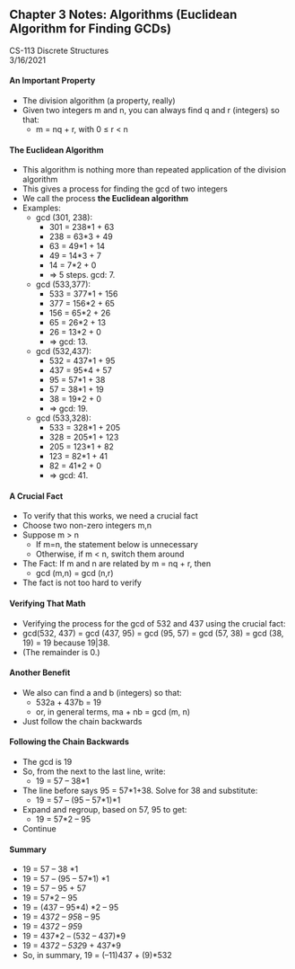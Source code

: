 ## Chapter 3 Notes: Algorithms (Euclidean Algorithm for Finding GCDs)
CS-113 Discrete Structures  
3/16/2021

#### An Important Property
- The division algorithm (a property, really)
- Given two integers m and n, you can always find q and r (integers) so that:
  - m = nq + r, with 0 ≤ r < n

#### The Euclidean Algorithm
- This algorithm is nothing more than repeated application of the division algorithm
- This gives a process for finding the gcd of two integers
- We call the process **the Euclidean algorithm**
- Examples:
  - gcd (301, 238):
    - 301 = 238*1 + 63
    - 238 = 63*3 + 49
    - 63 = 49*1 + 14
    - 49 = 14*3 + 7
    - 14 = 7*2 + 0
    - ⇒ 5 steps.  gcd: 7.
  - gcd (533,377):
    - 533 = 377*1 + 156
    - 377 = 156*2 + 65
    - 156 = 65*2 + 26
    - 65 = 26*2 + 13
    - 26 = 13*2 + 0
    - ⇒ gcd: 13.
  - gcd (532,437):
    - 532 = 437*1 + 95
    - 437 = 95*4 + 57
    - 95 = 57*1 + 38
    - 57 = 38*1 + 19
    - 38 = 19*2 + 0
    - ⇒ gcd: 19.
  - gcd (533,328):
    - 533 = 328*1 + 205
    - 328 = 205*1 + 123
    - 205 = 123*1 + 82
    - 123 = 82*1 + 41
    - 82 = 41*2 + 0
    - ⇒ gcd: 41.

#### A Crucial Fact
- To verify that this works, we need a crucial fact
- Choose two non-zero integers m,n
- Suppose m > n
  - If m=n, the statement below is unnecessary
  - Otherwise, if m < n, switch them around
- The Fact:  If m and n are related by m = nq + r, then
  - gcd (m,n) = gcd (n,r)
- The fact is not too hard to verify

#### Verifying That Math
- Verifying the process for the gcd of 532 and 437 using the crucial fact:
- gcd(532, 437) = gcd (437, 95) = gcd (95, 57) = gcd (57, 38) = gcd (38, 19) = 19 because 19|38.
- (The remainder is 0.)

#### Another Benefit
- We also can find a and b (integers) so that:
  - 532a + 437b = 19
  - or, in general terms, ma + nb = gcd (m, n)
- Just follow the chain backwards

#### Following the Chain Backwards
- The gcd is 19
- So, from the next to the last line, write:
  - 19 = 57 – 38*1
- The line before says 95 = 57*1+38.  Solve for 38 and substitute:
  - 19 = 57 – (95 – 57*1)*1
- Expand and regroup, based on 57, 95 to get:
  - 19 = 57*2 – 95
- Continue

#### Summary 
- 19 = 57 – 38 *1
- 19 = 57 – (95 – 57*1) *1
- 19 = 57 – 95 + 57
- 19 = 57*2 – 95
- 19 = (437 – 95*4) *2 – 95
- 19 = 437*2 – 95*8 – 95
- 19 = 437*2 –         95*9
- 19 = 437*2 – (532 – 437)*9
- 19 = 437*2 – 532*9 + 437*9
- So, in summary, 19 = (–11)437 + (9)*532
